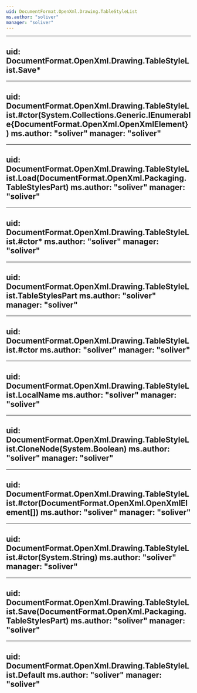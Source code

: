 ```yaml
---
uid: DocumentFormat.OpenXml.Drawing.TableStyleList
ms.author: "soliver"
manager: "soliver"
---
```


---
uid: DocumentFormat.OpenXml.Drawing.TableStyleList.Save*
---

---
uid: DocumentFormat.OpenXml.Drawing.TableStyleList.#ctor(System.Collections.Generic.IEnumerable{DocumentFormat.OpenXml.OpenXmlElement})
ms.author: "soliver"
manager: "soliver"
---

---
uid: DocumentFormat.OpenXml.Drawing.TableStyleList.Load(DocumentFormat.OpenXml.Packaging.TableStylesPart)
ms.author: "soliver"
manager: "soliver"
---

---
uid: DocumentFormat.OpenXml.Drawing.TableStyleList.#ctor*
ms.author: "soliver"
manager: "soliver"
---

---
uid: DocumentFormat.OpenXml.Drawing.TableStyleList.TableStylesPart
ms.author: "soliver"
manager: "soliver"
---

---
uid: DocumentFormat.OpenXml.Drawing.TableStyleList.#ctor
ms.author: "soliver"
manager: "soliver"
---

---
uid: DocumentFormat.OpenXml.Drawing.TableStyleList.LocalName
ms.author: "soliver"
manager: "soliver"
---

---
uid: DocumentFormat.OpenXml.Drawing.TableStyleList.CloneNode(System.Boolean)
ms.author: "soliver"
manager: "soliver"
---

---
uid: DocumentFormat.OpenXml.Drawing.TableStyleList.#ctor(DocumentFormat.OpenXml.OpenXmlElement[])
ms.author: "soliver"
manager: "soliver"
---

---
uid: DocumentFormat.OpenXml.Drawing.TableStyleList.#ctor(System.String)
ms.author: "soliver"
manager: "soliver"
---

---
uid: DocumentFormat.OpenXml.Drawing.TableStyleList.Save(DocumentFormat.OpenXml.Packaging.TableStylesPart)
ms.author: "soliver"
manager: "soliver"
---

---
uid: DocumentFormat.OpenXml.Drawing.TableStyleList.Default
ms.author: "soliver"
manager: "soliver"
---
